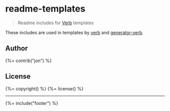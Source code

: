 # readme-templates

> Readme includes for [Verb](https://github.com/assemble/verb) templates

These includes are used in templates by [verb](https://github.com/assemble/verb) and [generator-verb](https://github.com/assemble/generator-verb).

## Author
{%= contrib("jon") %}

## License
{%= copyright() %}
{%= license() %}

***

{%= include("footer") %}